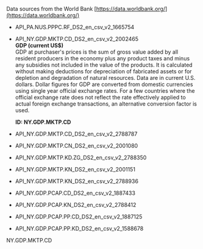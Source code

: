 Data sources from the World Bank [https://data.worldbank.org/](https://data.worldbank.org/)

* API_PA.NUS.PPPC.RF_DS2_en_csv_v2_1665754
  
* API_NY.GDP.MKTP.CD_DS2_en_csv_v2_2002465  
  **GDP (current US$)**  
  GDP at purchaser's prices is the sum of gross value added by all resident producers in the economy plus any product taxes and minus any subsidies not included in the value of the products. It is calculated without making deductions for depreciation of fabricated assets or for depletion and degradation of natural resources. Data are in current U.S. dollars. Dollar figures for GDP are converted from domestic currencies using single year official exchange rates. For a few countries where the official exchange rate does not reflect the rate effectively applied to actual foreign exchange transactions, an alternative conversion factor is used.
  
  **ID: NY.GDP.MKTP.CD**
* API_NY.GDP.MKTP.CD_DS2_en_csv_v2_2788787
* API_NY.GDP.MKTP.CN_DS2_en_csv_v2_2001080
* API_NY.GDP.MKTP.KD.ZG_DS2_en_csv_v2_2788350
* API_NY.GDP.MKTP.KN_DS2_en_csv_v2_2001151
* API_NY.GDP.MKTP.KN_DS2_en_csv_v2_2788936
* API_NY.GDP.PCAP.CD_DS2_en_csv_v2_1887433
* API_NY.GDP.PCAP.KN_DS2_en_csv_v2_2788412
* API_NY.GDP.PCAP.PP.CD_DS2_en_csv_v2_1887125
* API_NY.GDP.PCAP.PP.KD_DS2_en_csv_v2_1588678


NY.GDP.MKTP.CD
